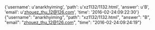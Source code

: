 {'username': u'anarkhyiming', 'path': u'xz1132/1132.html', 'answer': u'B', 'email': u'zhouez_thu_12@126.com', 'time': '2016-02-24:09:22:30'}
{"username": "anarkhyiming", "path": "xz1132/1132.html", "answer": "B", "email": "zhouez_thu_12@126.com", "time": "2016-02-24:09:24:19"}